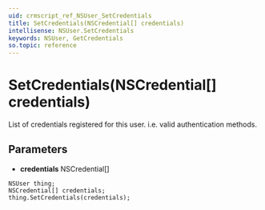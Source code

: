 ```yaml
---
uid: crmscript_ref_NSUser_SetCredentials
title: SetCredentials(NSCredential[] credentials)
intellisense: NSUser.SetCredentials
keywords: NSUser, GetCredentials
so.topic: reference
---
```


# SetCredentials(NSCredential[] credentials)

List of credentials registered for this user. i.e. valid authentication methods.

## Parameters

* **credentials** NSCredential[]

```crmscript
NSUser thing;
NSCredential[] credentials;
thing.SetCredentials(credentials);
```


